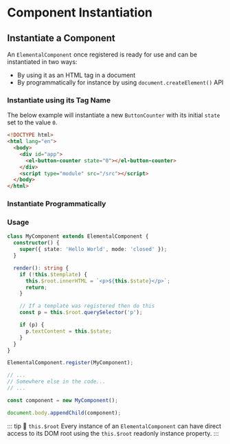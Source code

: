 # Component Instantiation

## Instantiate a Component

An `ElementalComponent` once registered is ready for use and can be instantiated in two ways:

- By using it as an HTML tag in a document
- By programmatically for instance by using `document.createElement()` API

### Instantiate using its Tag Name

The below example will instantiate a new `ButtonCounter` with its initial `state` set to the value `0`.

```html
<!DOCTYPE html>
<html lang="en">
  <body>
    <div id="app">
      <el-button-counter state="0"></el-button-counter>
    </div>
    <script type="module" src="/src"></script>
  </body>
</html>
```

### Instantiate Programmatically

### Usage

```ts
class MyComponent extends ElementalComponent {
  constructor() {
    super({ state: 'Hello World', mode: 'closed' });
  }

  render(): string {
    if (!this.$template) {
      this.$root.innerHTML = `<p>${this.$state}</p>`;
      return;
    }

    // If a template was registered then do this
    const p = this.$root.querySelector('p');

    if (p) {
      p.textContent = this.$state;
    }
  }
}

ElementalComponent.register(MyComponent);

// ...
// Somewhere else in the code...
// ...

const component = new MyComponent();

document.body.appendChild(component);
```

::: tip 💁 `this.$root`
Every instance of an `ElementalComponent` can have direct access to its DOM root using
the `this.$root` readonly instance property.
:::
